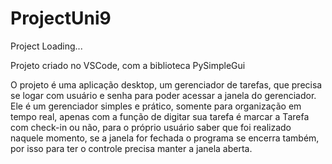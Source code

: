 # ProjectUni9
Project Loading...

Projeto criado no VSCode, com a biblioteca PySimpleGui

O projeto é uma aplicação desktop, um gerenciador de tarefas, que precisa se logar com usuário e senha para poder acessar a janela do gerenciador.
Ele é um gerenciador simples e prático, somente para organização em tempo real,  apenas com a função de digitar sua tarefa é marcar a Tarefa  com check-in ou não, para o próprio usuário saber que foi realizado  naquele momento, se a janela for fechada o programa se encerra também, por isso para ter o controle precisa manter a janela aberta. 

